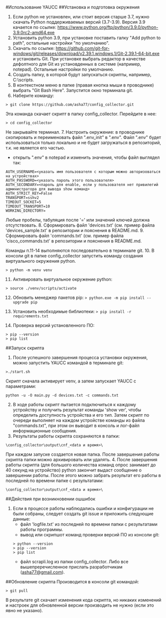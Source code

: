 #Использование YAUCC
##Установка и подготовка окружения
1. Если python не установлен, или стоит версия старше 3.7, нужно скачать Python поддерживаемых версий (3.7-3.9). 
Версия 3.9 качается по ссылке: https://www.python.org/ftp/python/3.9.0/python-3.9.0rc2-amd64.exe
3. Установить python 3.9, при установке поставить галку "Add python to path", остальные настройки "по умолчанию".
4. Скачать по ссылке: 
https://github.com/git-for-windows/git/releases/download/v2.39.1.windows.1/Git-2.39.1-64-bit.exe
и установить Git. При установке выбрать редактор в качестве дефолтного для Git из установденных в системе (например, notepad). Остальные настройки по умолчанию.
5. Создать папку, в которой будут запускаться скрипты, например, C:\scripts\.
6. В контекстном меню в папке (правая кнопка мыши в проводнике) выбрать "Git Bash Here". Запустится окно терминала git.
7. Наберите команду:
```
> git clone https://github.com/asha77/config_collector.git
```
Эта команда скачает скрипт в папку config_collector.
Перейдите в нее: 
```
> cd config_collector
```
Не закрывайте терминал.
7. Настроить окружение: в проводнике скопировать и переименовать файл ".env_init" в ".env". Файл ".env" будет использоваться только локально и не будет загружаться в репозиторий, т.к. не является его частью.
- открыть ".env" в notepad и изменить значения, чтобы файл выглядел так:
```
AUTH_USERNAME=<указать имя пользователя с которым можно авторизоваться на устройствах>
AUTH_PASSWORD=<указать пароль этого пользователя>
AUTH_SECONDARY=<пароль для enable, если у пользователя нет привилегий администратора для вывода show команд>
AUTH_STRICT_KEY=False
TRANSPORT=sshv2
TIMEOUT_SOCKET=5
TIMEOUT_TRANSPORT=10
WORKING_DIRECTORY=
```
Любые пробелы, табуляция после '=' или значений ключей должна отсутствовать.
8. Сформировать файл 'devices.txt' (см. пример файла 'devices_sample.txt' в репозитории и пояснения в README.md. 
9. Сформировать файл 'commands.txt' (см. пример файла 'cisco_commands.txt' в репозитории и пояснения в README.md. 

Команды п.11-14 выполняются последовательно в терминале git.
10. В консоли git в папке config_collector запустить команду создания виртуального окружения python. 
```
> python -m venv venv
```
11. Активировать виртуальное окружение python:
```
> source ./venv/scripts/activate
```
12. Обновить менеджер пакетов pip: 
```> python.exe -m pip install --upgrade pip```

13. Установить необходимые библиотеки: 
```> pip install -r requirements.txt```

14. Проверка версий установленного ПО:
```> python --version
> pip --version
> pip list
```

##Запуск скрипта
1. После успешного завершения процесса установки окружения, можно запустить YAUCC командой в терминале git:
```
>./start.sh
```
Скрипт сначала активирует venv, а затем запускает YAUCC c параметрами:
```
python -u -O main.py -d devices.txt -c commands.txt
```
2. В ходе работы скрипт пытается подключиться к каждому устройству и получить результат команды 'show ver', чтобы определить доступность устройства и его тип.
Затем скрипт по очереди выполняет на каждом устройстве команды из файла "commands.txt", при этом он выводит в консоль и лог-файл информационные сообщения.
3. Результаты работы скрипта сохраняются в папки:
```
\config_collector\output\cnf_<data и время>\
```
При каждом запуске создается новая папка. После завершения работы скрипта папки можно архивировать или удалять. 
4. После завершения работы скрипта (для большого количества команд опрос занимает до 40 секунд на устройство) python закончит выдаст сообщение о завершении работы.
После этого можно забрать результат его работы в последней по времени папке с результатами:
```
\config_collector\output\cnf_<data и время>\
```

##Действия при возникновении ошшибок 
1. Если в процессе работы наблюдались ошибки и конфигурации не были собраны, следует создать git issue и приложить следующие данные:
   - файл 'logfile.txt' из последней по времени папки c результатами работы программы.
   - вывод или скрипшот команд проверки версий ПО из консоли git:
    ```
    > python --version
    > pip --version
    > pip list
    ```
   - файл scrapli.log из папки config_collector.
Либо все вышепреречисленное прислать разработчикам (asha77@gmail.com).

##Обновление скрипта
Производится в консоли git командой:

```
> git pull
```

В результате git скачает изменения кода скрипта, но никаких изменений и настроек для обновленной версии производить не нужно (если это явно не указано).
